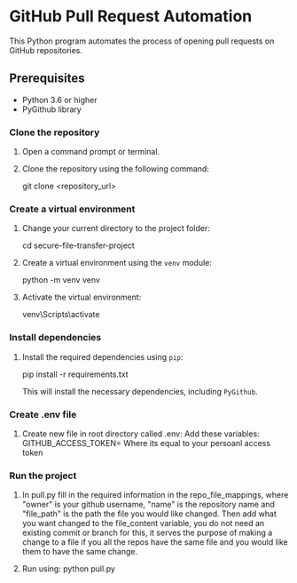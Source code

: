 # GitHub Pull Request Automation

This Python program automates the process of opening pull requests on GitHub repositories. 

## Prerequisites

- Python 3.6 or higher
- PyGithub library

### Clone the repository

1. Open a command prompt or terminal.

2. Clone the repository using the following command:

   git clone <repository_url>

### Create a virtual environment

1. Change your current directory to the project folder:

   cd secure-file-transfer-project

2. Create a virtual environment using the `venv` module:

   python -m venv venv

3. Activate the virtual environment:

   venv\Scripts\activate

### Install dependencies

1. Install the required dependencies using `pip`:

   pip install -r requirements.txt

   This will install the necessary dependencies, including `PyGithub`.

### Create .env file

1. Create new file in root directory called .env:
        Add these variables:
        GITHUB_ACCESS_TOKEN=
        Where its equal to your persoanl access token

### Run the project

1.  In pull.py fill in the required information in the repo_file_mappings, where "owner" is your github username, "name" is the repository name and "file_path" is the path the
      file you would like changed. Then add what you want changed to the file_content variable, you do not need an existing commit or branch for this, it serves the purpose of making a change to a file if you all the repos have the same file and you would like them to have the same change. 

2.  Run using: python pull.py
